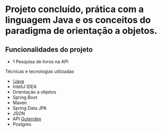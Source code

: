 # Projeto concluído, prática com a linguagem Java e os conceitos do paradigma de orientação a objetos. </h2>

## Funcionalidades do projeto 

- 1 Pesquisa de livros na API

 Técnicas e tecnologias utilizadas
- [!Java](https://img.shields.io/badge/Java-ED8B00?style=for-the-badge&logo=openjdk&logoColor=white)
- InteliJ IDEA
- Orientação a objetos
- Spring Boot
- Maven
- Spring Data JPA
- JSON
- API [Gutendex](https://gutendex.com/)
- Postgres
